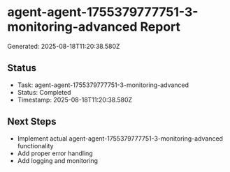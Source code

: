 # agent-agent-1755379777751-3-monitoring-advanced Report

Generated: 2025-08-18T11:20:38.580Z

## Status
- Task: agent-agent-1755379777751-3-monitoring-advanced
- Status: Completed
- Timestamp: 2025-08-18T11:20:38.580Z

## Next Steps
- Implement actual agent-agent-1755379777751-3-monitoring-advanced functionality
- Add proper error handling
- Add logging and monitoring
